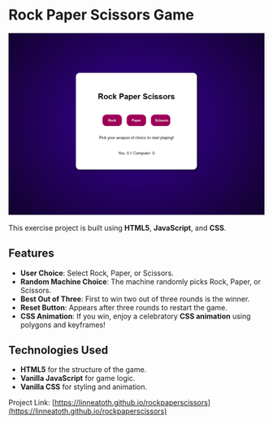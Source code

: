 # Rock Paper Scissors Game

![preview of rock paper scissors game](img/preview.png "Preview")

This exercise project is built using **HTML5**, **JavaScript**, and **CSS**.

## Features
- **User Choice**: Select Rock, Paper, or Scissors.
- **Random Machine Choice**: The machine randomly picks Rock, Paper, or Scissors.
- **Best Out of Three**: First to win two out of three rounds is the winner.
- **Reset Button**: Appears after three rounds to restart the game.
- **CSS Animation**: If you win, enjoy a celebratory **CSS animation** using polygons and keyframes!

## Technologies Used
- **HTML5** for the structure of the game.
- **Vanilla JavaScript** for game logic.
- **Vanilla CSS** for styling and animation.

Project Link: [https://linneatoth.github.io/rockpaperscissors](https://linneatoth.github.io/rockpaperscissors)
